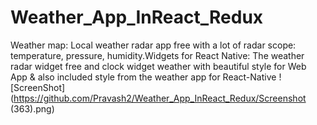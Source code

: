 # Weather_App_InReact_Redux
Weather map: Local weather radar app free with a lot of radar scope: temperature, pressure, humidity.Widgets for React Native: The weather radar widget free and clock widget weather with beautiful style for Web App & also included style from the weather app for React-Native
![ScreenShot](https://github.com/Pravash2/Weather_App_InReact_Redux/Screenshot (363).png)
